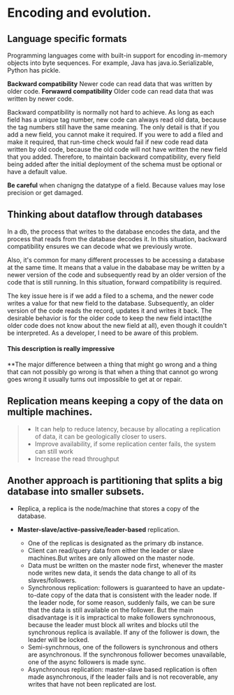 # Encoding and evolution.

## Language specific formats
Programming languages come with built-in support for encoding in-memory objects into byte sequences. For example, Java has java.io.Serializable, Python has pickle.

**Backward compatibility**
Newer code can read data that was written by older code.
**Forwawrd compatibility**
Older code can read data that was written by newer code.

Backward compatibility is normally not hard to achieve. 
As long as each field has a unique tag number, new code can always read old data, because the tag numbers still have the same meaning. The only detail is that if you add a new field, you cannot make it required. If you were to add a filed and make it required, that run-time check would fail if new code read data written by old code, because the old code will not have written the new field that you added. Therefore, to maintain backward compatibility, every field being added after the initial deployment of the schema must be optional or have a default value.

**Be careful** when chanigng the datatype of a field. Because values may lose precision or get damaged.

## Thinking about dataflow through databases
In a db, the process that writes to the database encodes the data, and the process that reads from the database decodes it.
In this situation, backward compatibility ensures we can decode what we previously wrote.

Also, it's common for many different processes to be accessing a database at the same time. It means that a value in the dababase may be written by a newer version of the code and subsequently read by an older version of the code that is still running.
In this situation, forward compatibility is required.

The key issue here is if we add a filed to a schema, and the newer code writes a value for that new field to the database. Subsequently, an older version of the code reads the record, updates it and writes it back. The desirable behavior is for the older code to keep the new field intact(the older code does not know about the new field at all), even though it couldn't be interpreted. As a developer, I need to be aware of this problem.

#### **This description is really impressive**
**The major difference between a thing that might go wrong and a thing that can not possibly go wrong is that when a thing that cannot go wrong goes wrong it usually turns out impossible to get at or repair.

## Replication means keeping a copy of the data on multiple machines.
> - It can help to reduce latency, because by allocating a replication of data, it can be geologically closer to users.
> - Improve availability, if some replication center fails, the system can still work
> - Increase the read throughput

## Another approach is partitioning that splits a big database into smaller subsets.
* Replica, a replica is the node/machine that stores a copy of the database.

* **Master-slave/active-passive/leader-based** replication.
    * One of the replicas is designated as the primary db instance.
    * Client can read/query data from either the leader or slave machines.But writes are only allowed on the master node.
    * Data must be written on the master node first, whenever the master node writes new data, it sends the data change to all of its slaves/followers.
    * Synchronous replication: followers is guaranteed to have an update-to-date copy of the data that is consistent with the leader node. If the leader node, for some reason, suddenly fails, we can be sure that the data is still available on the follower. But the main disadvantage is it is impractical to make followers synchronoous, because the leader must block all writes and blocks util the synchronous replica is available. If any of the follower is down, the leader will be locked.
    * Semi-synchrnous, one of the followers is synchronous and others are asynchronous. If the synchronous follower becomes unavailable, one of the async followers is made sync.
    * Asynchronous replication: master-slave based replication is often made asynchronous, if the leader fails and is not recoverable, any writes that have not been replicated are lost.